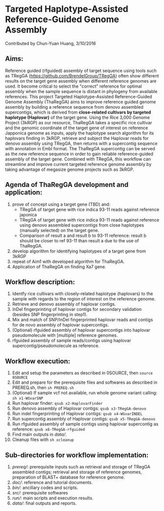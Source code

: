 # Targeted Haplotype-Assisted Reference-Guided Genome Assembly
Contributed by Chun-Yuan Huang, 3/10/2016

## Aims: 
Reference guided (rfguided) assembly of target sequence using tools such as TRegGA (https://github.com/BrendelGroup/TRegGA) often show different results on the target gene assembly when different reference genomes are used. It become critical to select the "correct" reference for optimal assembly when the sample sequence is distant in phylogeny from available references. This project Targeted Haplotype-Assisted Reference-Guided Genome Assembly (ThaRegGA) aims to improve reference guided genome assembly by building a reference sequence from denovo assembled supercontigs, which is derived from **close-related cultivars by targeted haplotype (Haplovar)** of the target gene. Using the Rice 3,000 Genome Project (3kRGP) as our resource, ThaRegGA takes a specific rice cultivar and the genomic coordinate of the target gene of interest on reference Japponica genome as inputs, apply the haplotype search algorithm for its haplovars finding in 3kRGP, retrieve and subject the Haplovar reads for denovo assembly using TRegGA, then returns with a supercontig sequence with annotation in Embl format. The ThaRegGA supercontig can be served as the new reference sequence in order to gain reliable reference-guided assembly of the target gene. Combined with TRegGA, this workflow can streamline and improve current targeted reference genome assembly by taking advantage of megasize genome projects such as 3kRGP.  

## Agenda of ThaRegGA development and application:
1. prove of concept using a target gene (TBD) and:
   * TRegGA of target gene with rice indica 93-11 reads against reference japonica
   * TRegGA of target gene with rice indica 93-11 reads against reference using denovo assembled supercontigs from close haplotypes (manually selected) on the target gene.
   * Comparison of result a and result b to 93-11 reference: result b should be closer to ref 93-11 than result a due to the use of ThaRegGA.
2. develop algorithm for identifying haplotypes of a target gene from 3kRGP
3. repeat of Aim1 with developed algorithm for ThaRegGA.
4. Application of ThaRegGA on finding Xa7 gene.

## Workflow description:
1. Identfy rice cultivars with closely-related haplotype (haplovars) to the sample with regards to the region of interest on the reference genome.
2. Retrieve and denovo assembly of haplovar contigs.
3. InDel fingerprinting of haplovar contigs for secondary validation (besides SNP fingerprinting in step1).
4. Mix and match of SNP/InDel fingerprinted haplovar reads and contigs for de novo assembly of haplovar supercontigs.
5. (Optional) rfguided assembly of haplovar supercontigs into haplovar pseudomolecule with [multiple] reference genomes.
6. rfguided assembly of sample reads/contigs using haplovar supercontig/pseudomolecule as reference.

## Workflow execution:
1. Edit and setup the parameters as described in 0SOURCE, then `source 0SOURCE`
2. Edit and prepare for the prerequisite files and softwares as described in PREREQ.sh, then `sh PREREQ.sh`
3. (Optional) If sample vcf not available, run whole genome variant calling: `sh x1-WGvarSNP`
4. Run haplovar finder: `qsub x2-HaplovarFinder`
5. Run denovo assembly of Haplovar contigs: `qsub x3-TRegGA-denovo`
6. Run indel fingerprinting of Haplovar contigs: `qsub x4-WGvarINDEL`
7. Run supercontig assembly of Haplovar contigs: `qsub x5-TRegGA-denovo`
8. Run rfguided assembly of sample contigs using haplovar supercontig as reference: `qsub x6-TRegGA-rfguided`
5. Find main outputs in *data/*.
6. Cleanup files with `sh xcleanup`

## Sub-directories for workflow implementation:
1. *prereq/*: prerequisite inputs such as retrieval and storage of TRegGA assembled contigs; retrieval and storage of reference genomes, preparation of BLAST+ database for reference genome.
2. *doc/*: reference and tutorial documents.
3. *bin/*: ancillary codes and scripts.
4. *src/*: prerequisite softwares
5. *run/*: main scripts and execution results.
6. *data/*: final outputs and reports.
